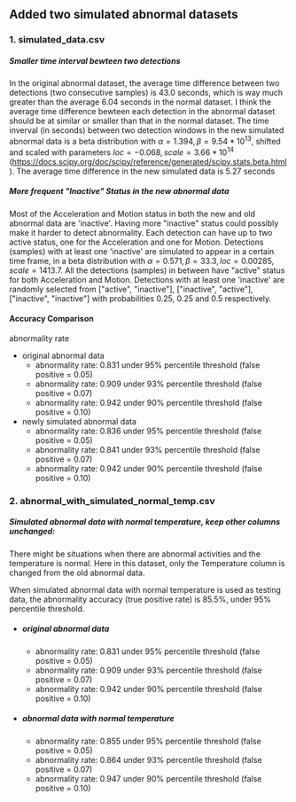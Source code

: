 ##  Added two simulated abnormal datasets

### 1. simulated_data.csv

##### Smaller time interval bewteen two detections 

In the original abnormal dataset, the average time difference between two detections (two consecutive samples) is 43.0 seconds, which is way much greater than the average 6.04 seconds in the normal dataset. I think the average time difference bewteen each detection in the abnormal dataset should be at similar or smaller than that in the normal dataset. The time inverval (in seconds) between two detection windows in the new simulated abnormal data is a beta distribution with $\alpha = 1.394, \beta = 9.54 * 10 ^{13}​$, shifted and scaled with parameters $loc = -0.068, scale = 3.66 * 10^{14} ​$ (<https://docs.scipy.org/doc/scipy/reference/generated/scipy.stats.beta.html>). The average time difference in the new simulated data is 5.27 seconds

##### More frequent "Inactive" Status in the new abnormal data

Most of the Acceleration and Motion status in both the new and old abnormal data are 'inactive'. Having more "inactive" status could possibly make it harder to detect abnormality. Each detection can have up to two active status, one for the Acceleration and one for Motion. Detections (samples) with at least one 'inactive' are simulated to appear in a certain time frame, in a beta distribution with $\alpha = 0.571, \beta = 33.3, loc = 0.00285, scale = 1413.7$. All the detections (samples) in between have "active" status for both Acceleration and Motion. Detections with at least one 'inactive' are randomly selected from ["active", "inactive"], ["inactive", "active"], ["inactive", "inactive"] with probabilities 0.25, 0.25 and 0.5 respectively. 

#### Accuracy Comparison 

abnormality rate 

* original abnormal data
  * abnormality rate: 0.831 under 95% percentile threshold (false positive = 0.05)
  * abnormality rate: 0.909 under 93% percentile threshold (false positive = 0.07)
  * abnormality rate: 0.942 under 90% percentile threshold (false positive = 0.10)
* newly simulated abnormal data
  * abnormality rate: 0.836 under 95% percentile threshold (false positive = 0.05)
  * abnormality rate: 0.841 under 93% percentile threshold (false positive = 0.07)
  * abnormality rate: 0.942 under 90% percentile threshold (false positive = 0.10)



### 2. abnormal_with_simulated_normal_temp.csv

##### Simulated abnormal data with normal temperature, keep other columns unchanged:

There might be situations when there are abnormal activities and the temperature is normal. Here in this dataset, only the Temperature column is changed from the old abnormal data.

When simulated abnormal data with normal temperature is used as testing data, the abnormality accuracy (true positive rate) is 85.5%, under 95% percentile threshold. 

- ##### original abnormal data

  - abnormality rate: 0.831 under 95% percentile threshold (false positive = 0.05)
  - abnormality rate: 0.909 under 93% percentile threshold (false positive = 0.07)
  - abnormality rate: 0.942 under 90% percentile threshold (false positive = 0.10)

- ##### abnormal data with normal temperature

  - abnormality rate: 0.855 under 95% percentile threshold (false positive = 0.05)
  - abnormality rate: 0.864 under 93% percentile threshold (false positive = 0.07)
  - abnormality rate: 0.947 under 90% percentile threshold (false positive = 0.10)

  



